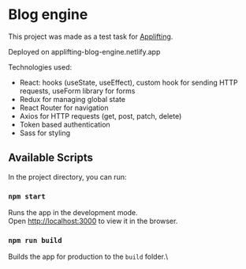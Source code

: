 # Blog engine

This project was made as a test task for [Applifting](https://applifting.io).

Deployed on applifting-blog-engine.netlify.app

Technologies used:
- React: hooks (useState, useEffect), custom hook for sending HTTP requests, useForm library for forms
- Redux for managing global state
- React Router for navigation
- Axios for HTTP requests (get, post, patch, delete)
- Token based authentication
- Sass for styling

## Available Scripts

In the project directory, you can run:

### `npm start`

Runs the app in the development mode.\
Open [http://localhost:3000](http://localhost:3000) to view it in the browser.

### `npm run build`

Builds the app for production to the `build` folder.\
